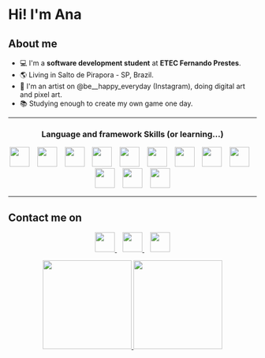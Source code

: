 # Hi! I'm Ana 
## About me
- 💻 I'm a **software development student** at **ETEC Fernando Prestes**.
- 🌎 Living in Salto de Pirapora - SP, Brazil.
- 🎨 I'm an artist on @be__happy_everyday (Instagram), doing digital art and pixel art.
- 📚 Studying enough to create my own game one day.

<hr>
<h3 align="center">Language and framework Skills (or learning...)</h2>
<p align="center">
 <img src="https://img.shields.io/badge/Python-3776AB?style=for-the-badge&logo=python&logoColor=pink"  height=40> &nbsp;&nbsp; <img src = "https://img.shields.io/badge/PHP-777BB4?style=for-the-badge&logo=php&logoColor=white" height=40> &nbsp;&nbsp; <img src = "https://img.shields.io/badge/C%2B%2B-00599C?style=for-the-badge&logo=c%2B%2B&logoColor=white" height = 40> &nbsp;&nbsp; <img src="https://img.shields.io/badge/C%23-239120?style=for-the-badge&logo=c-sharp&logoColor=white" height=40> &nbsp;&nbsp; <img src="https://img.shields.io/badge/HTML5-E34F26?style=for-the-badge&logo=html5&logoColor=white" height=40> &nbsp;&nbsp; <img src="https://img.shields.io/badge/CSS3-1572B6?style=for-the-badge&logo=css3&logoColor=white" height=40> &nbsp;&nbsp; <img src="https://img.shields.io/badge/JavaScript-323330?style=for-the-badge&logo=javascript&logoColor=F7DF1E" height = 40> &nbsp;&nbsp; <img src=https://img.shields.io/badge/SQLite-07405E?style=for-the-badge&logo=sqlite&logoColor=white" height=40> &nbsp;&nbsp; <img src = "https://img.shields.io/badge/MySQL-00000F?style=for-the-badge&logo=mysql&logoColor=white" height=40> &nbsp;&nbsp; <img src="https://img.shields.io/badge/Microsoft%20SQL%20Sever-CC2927?style=for-the-badge&logo=microsoft%20sql%20server&logoColor=white" height = 40> &nbsp;&nbsp; <img src = "https://img.shields.io/badge/.NET-512BD4?style=for-the-badge&logo=dotnet&logoColor=white" height = 40> &nbsp;&nbsp; <img src="https://img.shields.io/badge/Node.js-339933?style=for-the-badge&logo=nodedotjs&logoColor=white" height=40>
</p>
<hr>
  
 ## Contact me on
 <p align="center">
 <a href="https://www.linkedin.com/in/ana-giulia-de-lima-6174a3216/" rel="nofollow">
  <img src="https://img.shields.io/badge/linkedin-%230077B5.svg?&style=for-the-badge&logo=linkedin&logoColor=white" height = 40>
 </a>
 &nbsp;&nbsp;
 <a href="https://www.instagram.com/be__happy_everyday/" rel="nofollow">
  <img src="https://img.shields.io/badge/instagram-%23E4405F.svg?&style=for-the-badge&logo=instagram&logoColor=white" height = 40>
 </a>
 &nbsp;&nbsp;
 <a href="https://mobile.twitter.com/anaMdeveloper" rel="nofollow">
  <img src="https://img.shields.io/badge/Twitter-1DA1F2?style=for-the-badge&logo=twitter&logoColor=white" height=40>
 </a>
</p>

  <div>
  <p align="center">
  <a href="https://github.com/thenamesgiu">
  <img height="180em" src="https://github-readme-stats.vercel.app/api?username=thenamesgiu&show_icons=true&theme=dracula&include_all_commits=true&count_private=true"/>
  <img height="180em" src="https://github-readme-stats.vercel.app/api/top-langs/?username=thenamesgiu&layout=compact&langs_count=16&theme=dracula"/>
  </p>
</div>
